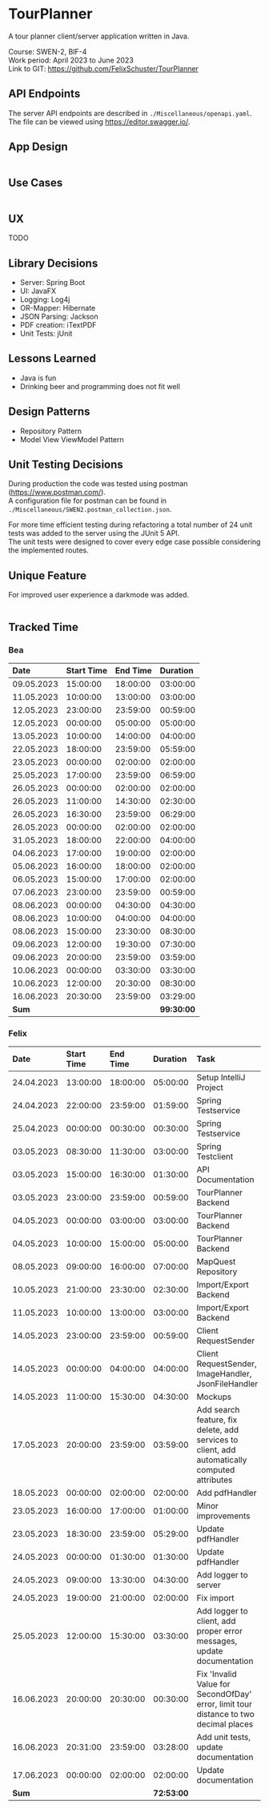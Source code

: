 # TourPlanner

A tour planner client/server application written in Java.

Course: SWEN-2, BIF-4\
Work period: April 2023 to June 2023\
Link to GIT: https://github.com/FelixSchuster/TourPlanner

## API Endpoints
The server API endpoints are described in ``./Miscellaneous/openapi.yaml``.\
The file can be viewed using https://editor.swagger.io/.

## App Design

![<AppDesignOverview>](./Miscellaneous/AppArchitecture.drawio.png)

## Use Cases

![<UseCaseDiagram>](./Miscellaneous/UseCaseDiagram.drawio.png)

## UX
TODO

## Library Decisions
- Server: Spring Boot
- UI: JavaFX
- Logging: Log4j
- OR-Mapper: Hibernate
- JSON Parsing: Jackson
- PDF creation: iTextPDF
- Unit Tests: jUnit

## Lessons Learned
- Java is fun
- Drinking beer and programming does not fit well

## Design Patterns
- Repository Pattern
- Model View ViewModel Pattern

## Unit Testing Decisions

During production the code was tested using postman (https://www.postman.com/).\
A configuration file for postman can be found in ``./Miscellaneous/SWEN2.postman_collection.json``.

For more time efficient testing during refactoring a total number of 24 unit tests was added to the server using the JUnit 5 API.\
The unit tests were designed to cover every edge case possible considering the implemented routes.

## Unique Feature
For improved user experience a darkmode was added.

![<Darkmode>](./Miscellaneous/Darkmode.png)

## Tracked Time

### Bea

| Date       | Start Time | End Time | Duration     | 
|:-----------|:-----------|:---------|:-------------|
| 09.05.2023 | 15:00:00   | 18:00:00 | 03:00:00     |
| 11.05.2023 | 10:00:00   | 13:00:00 | 03:00:00     |
| 12.05.2023 | 23:00:00   | 23:59:00 | 00:59:00     |
| 12.05.2023 | 00:00:00   | 05:00:00 | 05:00:00     |
| 13.05.2023 | 10:00:00   | 14:00:00 | 04:00:00     |
| 22.05.2023 | 18:00:00   | 23:59:00 | 05:59:00     |
| 23.05.2023 | 00:00:00   | 02:00:00 | 02:00:00     |
| 25.05.2023 | 17:00:00   | 23:59:00 | 06:59:00     |
| 26.05.2023 | 00:00:00   | 02:00:00 | 02:00:00     |
| 26.05.2023 | 11:00:00   | 14:30:00 | 02:30:00     |
| 26.05.2023 | 16:30:00   | 23:59:00 | 06:29:00     |
| 26.05.2023 | 00:00:00   | 02:00:00 | 02:00:00     |
| 31.05.2023 | 18:00:00   | 22:00:00 | 04:00:00     |
| 04.06.2023 | 17:00:00   | 19:00:00 | 02:00:00     |
| 05.06.2023 | 16:00:00   | 18:00:00 | 02:00:00     |
| 06.05.2023 | 15:00:00   | 17:00:00 | 02:00:00     |
| 07.06.2023 | 23:00:00   | 23:59:00 | 00:59:00     |
| 08.06.2023 | 00:00:00   | 04:30:00 | 04:30:00     |
| 08.06.2023 | 10:00:00   | 04:00:00 | 04:00:00     |
| 08.06.2023 | 15:00:00   | 23:30:00 | 08:30:00     | 
| 09.06.2023 | 12:00:00   | 19:30:00 | 07:30:00     |
| 09.06.2023 | 20:00:00   | 23:59:00 | 03:59:00     |
| 10.06.2023 | 00:00:00   | 03:30:00 | 03:30:00     |
| 10.06.2023 | 12:00:00   | 20:30:00 | 08:30:00     |
| 16.06.2023 | 20:30:00   | 23:59:00 | 03:29:00     |
| **Sum**    |            |          | **99:30:00** |

### Felix

| Date       | Start Time | End Time | Duration     | Task                                                                                          |
|:-----------|:-----------|:---------|:-------------|:----------------------------------------------------------------------------------------------|
| 24.04.2023 | 13:00:00   | 18:00:00 | 05:00:00     | Setup IntelliJ Project                                                                        |
| 24.04.2023 | 22:00:00   | 23:59:00 | 01:59:00     | Spring Testservice                                                                            |
| 25.04.2023 | 00:00:00   | 00:30:00 | 00:30:00     | Spring Testservice                                                                            |
| 03.05.2023 | 08:30:00   | 11:30:00 | 03:00:00     | Spring Testclient                                                                             |
| 03.05.2023 | 15:00:00   | 16:30:00 | 01:30:00     | API Documentation                                                                             |
| 03.05.2023 | 23:00:00   | 23:59:00 | 00:59:00     | TourPlanner Backend                                                                           |
| 04.05.2023 | 00:00:00   | 03:00:00 | 03:00:00     | TourPlanner Backend                                                                           |
| 04.05.2023 | 10:00:00   | 15:00:00 | 05:00:00     | TourPlanner Backend                                                                           |
| 08.05.2023 | 09:00:00   | 16:00:00 | 07:00:00     | MapQuest Repository                                                                           |
| 10.05.2023 | 21:00:00   | 23:30:00 | 02:30:00     | Import/Export Backend                                                                         |
| 11.05.2023 | 10:00:00   | 13:00:00 | 03:00:00     | Import/Export Backend                                                                         |
| 14.05.2023 | 23:00:00   | 23:59:00 | 00:59:00     | Client RequestSender                                                                          |
| 14.05.2023 | 00:00:00   | 04:00:00 | 04:00:00     | Client RequestSender, ImageHandler, JsonFileHandler                                           |
| 14.05.2023 | 11:00:00   | 15:30:00 | 04:30:00     | Mockups                                                                                       |
| 17.05.2023 | 20:00:00   | 23:59:00 | 03:59:00     | Add search feature, fix delete, add services to client, add automatically computed attributes |
| 18.05.2023 | 00:00:00   | 02:00:00 | 02:00:00     | Add pdfHandler                                                                                |
| 23.05.2023 | 16:00:00   | 17:00:00 | 01:00:00     | Minor improvements                                                                            |
| 23.05.2023 | 18:30:00   | 23:59:00 | 05:29:00     | Update pdfHandler                                                                             |
| 24.05.2023 | 00:00:00   | 01:30:00 | 01:30:00     | Update pdfHandler                                                                             |
| 24.05.2023 | 09:00:00   | 13:30:00 | 04:30:00     | Add logger to server                                                                          |
| 24.05.2023 | 19:00:00   | 21:00:00 | 02:00:00     | Fix import                                                                                    |
| 25.05.2023 | 12:00:00   | 15:30:00 | 03:30:00     | Add logger to client, add proper error messages, update documentation                         |
| 16.06.2023 | 20:00:00   | 20:30:00 | 00:30:00     | Fix 'Invalid Value for SecondOfDay' error, limit tour distance to two decimal places          |
| 16.06.2023 | 20:31:00   | 23:59:00 | 03:28:00     | Add unit tests, update documentation                                                          |
| 17.06.2023 | 00:00:00   | 02:00:00 | 02:00:00     | Update documentation                                                                          |
| **Sum**    |            |          | **72:53:00** |                                                                                               |

